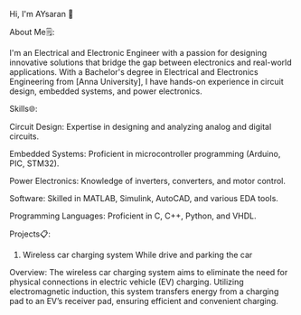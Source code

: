 Hi, I'm AYsaran 👋

About Me🗒️:

I'm an Electrical and Electronic Engineer with a passion for designing innovative solutions that bridge the gap between electronics and real-world applications. With a Bachelor's degree in Electrical and Electronics Engineering from [Anna University], I have hands-on experience in circuit design, embedded systems, and power electronics.

Skills🌐:

Circuit Design: Expertise in designing and analyzing analog and digital circuits.

Embedded Systems: Proficient in microcontroller programming (Arduino, PIC, STM32).

Power Electronics: Knowledge of inverters, converters, and motor control.

Software: Skilled in MATLAB, Simulink, AutoCAD, and various EDA tools.

Programming Languages: Proficient in C, C++, Python, and VHDL.

Projects📋:
 1. Wireless car charging system While drive and parking the car

 Overview: The wireless car charging system aims to eliminate the need for physical connections in electric vehicle (EV) charging. Utilizing electromagnetic induction, this system transfers energy from a charging pad to an EV’s receiver pad, ensuring efficient and convenient charging.